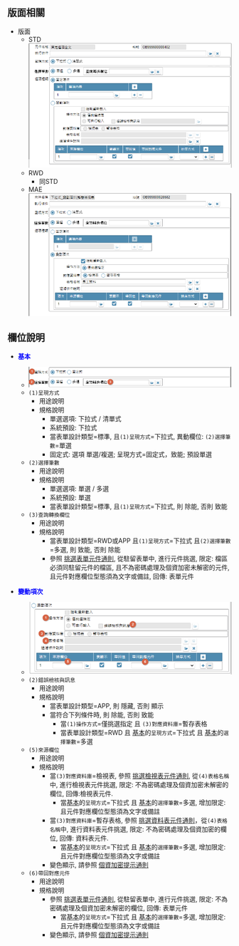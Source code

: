 ## <div id="layout">版面相關</div>
* 版面
    * STD</br>
        ![pic][image_oalist_STD]
    * RWD
        * 同STD
    * MAE</br>
        ![pic][image_oalist_APP]



## <div id="object-desc">欄位說明</div>

* <p id="fieldbreak1" style="color:blue;font-weight:bold">基本</p>

    * ![pic][image_oalist_block1]
    * `(1)呈現方式`
        * 用途說明
        * 規格說明
            * 單選選項: 下拉式 / 清單式
            * 系統預設: 下拉式
            * 當表單設計類型=標準, 且`(1)呈現方式`=下拉式, 異動欄位: `(2)選擇筆數`=單選
            * <delLine>固定式: 選項 單選/複選; 呈現方式=固定式，致能; 預設單選<delLine>
    * `(2)選擇筆數`
        * 用途說明
        * 規格說明
            * 單選選項: 單選 / 多選
            * 系統預設: 單選
            * 當表單設計類型=標準, 且`(1)呈現方式`=下拉式, 則 除能, 否則 致能
    * `(3)查詢轉換欄位`
        * 用途說明
        * 規格說明
            * 當表單設計類型=RWD或APP 且`(1)呈現方式`=下拉式 且`(2)選擇筆數`=多選, 則 致能, 否則 除能
            * 參照 [挑選表單元件通則][link_ruledialog7], 從駐留表單中, 進行元件挑選, 限定: 檔區必須同駐留元件的檔區, 且不為密碼處理及個資加密未解密的元件, 且元件對應欄位型態須為文字或備註, 回傳: 表單元件
            
* <p id="fieldbreak1" style="color:blue;font-weight:bold">變動項次</p>

    * ![pic][image_oalist_block2]
    * `(2)錯誤檢核與訊息`
        * 用途說明
        * 規格說明            
            * 當表單設計類型=APP, 則 隱藏, 否則 顯示
            * 當符合下列條件時, 則 除能, 否則 致能
                * 當`(1)操作方式`=僅挑選指定 且 `(3)對應資料庫`=暫存表格
                * 當表單設計類型=RWD 且 [基本][link_fieldbreak1]的`呈現方式`=下拉式 且 [基本][link_fieldbreak1]的`選擇筆數`=多選
    * `(5)來源欄位`
        * 用途說明
        * 規格說明            
            * 當`(3)對應資料庫`=檢視表, 參照 [挑選檢視表元件通則][link_ruledialog8], 從`(4)表格名稱`中, 進行檢視表元件挑選, 限定: 不為密碼處理及個資加密未解密的欄位, 回傳:檢視表元件.
                * 當[基本][link_fieldbreak1]的`呈現方式`=下拉式 且 [基本][link_fieldbreak1]的`選擇筆數`=多選, 增加限定: 且元件對應欄位型態須為文字或備註
            * 當`(3)對應資料庫`=暫存表格, 參照 [挑選資料表元件通則][link_ruledialog5]，從`(4)表格名稱`中, 進行資料表元件挑選, 限定: 不為密碼處理及個資加密的欄位, 回傳: 資料表元件.
                * 當[基本][link_fieldbreak1]的`呈現方式`=下拉式 且 [基本][link_fieldbreak1]的`選擇筆數`=多選, 增加限定: 且元件對應欄位型態須為文字或備註
            * 變色顯示, 請參照 [個資加密提示通則][link_ruleother11]
    * `(6)帶回對應元件`
        * 用途說明
        * 規格說明
            * 參照 [挑選表單元件通則][link_ruledialog7], 從駐留表單中, 進行元件挑選, 限定: 不為密碼處理及個資加密未解密的欄位, 回傳: 表單元件
                * 當[基本][link_fieldbreak1]的`呈現方式`=下拉式 且 [基本][link_fieldbreak1]的`選擇筆數`=多選, 增加限定: 且元件對應欄位型態須為文字或備註
            * 變色顯示, 請參照 [個資加密提示通則][link_ruleother11]



<!-- 圖片 -->
[image_oalist_STD]:attachment/OAList_STD.png
[image_oalist_APP]:attachment/OAList_APP.png
[image_oalist_block1]:attachment/OAList_block1.png
[image_oalist_block2]:attachment/OAList_block2.png

<!-- 超連結 -->
[link_fieldbreak1]:#fieldbreak1 "欄位說明/基本"
[link_ruleother1]:/8.10.0/IDE/Specification/RulesOther/README#ruleother1 "共用通則_其它/版面資訊通則"

[link_ruledialog7]:{4}/IDE/Specification/RulesDialog/README#ruledialog7 "共用通則_開啟單據/挑選表單元件通則"
[link_ruledialog5]:{4}/IDE/Specification/RulesDialog/README#ruledialog5 "共用通則_開啟單據/挑選資料表元件通則"
[link_ruledialog8]:{4}/IDE/Specification/RulesDialog/README#ruledialog8 "共用通則_開啟單據/挑選檢視表元件通則"

[link_ruleother11]:{4}/IDE/Specification/RulesOther/README#ruleother11 "共用通則_其它/個資加密提示通則"
